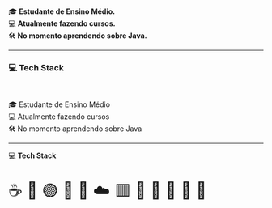 🎓 **Estudante de Ensino Médio.**  
💻 **Atualmente fazendo cursos.**  
🛠️ **No momento aprendendo sobre Java.**  

---

### 💻 Tech Stack  
<br>

🎓 Estudante de Ensino Médio  
💻 Atualmente fazendo cursos  
🛠️ No momento aprendendo sobre Java

---

💻 **Tech Stack**  
<p style="font-size: 2rem;">
☕ 🐍 🟣 🌱 📡 ☁️ 🟥 🐘 🐬 🐳 🥬 🧱
</p>
